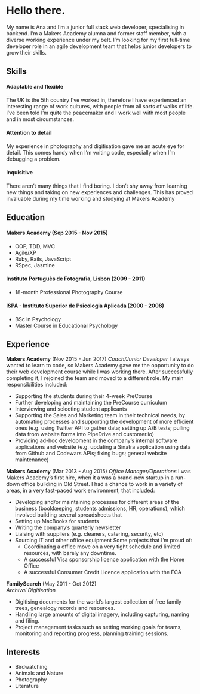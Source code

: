 # Hello there.

My name is Ana and I’m a junior full stack web developer, specialising in backend. I’m a Makers Academy alumna and former staff member, with a diverse working experience under my belt.
I’m looking for my first full-time developer role in an agile development team that helps junior developers to grow their skills.

## Skills

#### Adaptable and flexible

The UK is the 5th country I’ve worked in, therefore I have experienced an interesting range of work cultures, with people from all sorts of walks of life. I’ve been told I’m quite the peacemaker and I work well with most people and in most circumstances.

#### Attention to detail

My experience in photography and digitisation gave me an acute eye for detail. This comes handy when I’m writing code, especially when I’m debugging a problem.

#### Inquisitive

There aren’t many things that I find boring. I don’t shy away from learning new things and taking on new experiences and challenges. This has proved invaluable during my time working and studying at Makers Academy

## Education

#### Makers Academy (Sep 2015 - Nov 2015)

- OOP, TDD, MVC
- Agile/XP
- Ruby, Rails, JavaScript
- RSpec, Jasmine

#### Instituto Português de Fotografia, Lisbon (2009 - 2011)
- 18-month Professional Photography Course


#### ISPA - Instituto Superior de Psicologia Aplicada (2000 - 2008)

- BSc in Psychology
- Master Course in Educational Psychology


## Experience

**Makers Academy** (Nov 2015 - Jun 2017)
*Coach/Junior Developer*
I always wanted to learn to code, so Makers Academy gave me the opportunity to do their web development course while I was working there. After successfully completing it, I rejoined the team and moved to a different role. My main responsibilities included:
- Supporting the students during their 4-week PreCourse
- Further developing and maintaining the PreCourse curriculum
- Interviewing and selecting student applicants
- Supporting the Sales and Marketing team in their technical needs, by automating processes and supporting the development of more efficient ones (e.g. using Twitter API to gather data; setting up A/B tests; pulling data from website forms into PipeDrive and customer.io)
- Providing ad-hoc development in the company’s internal software applications and website (e.g. updating a Sinatra application using data from Github and Codewars APIs; fixing bugs; general website maintenance)

**Makers Academy** (Mar 2013 - Aug 2015)
*Office Manager/Operations*
I was Makers Academy’s first hire, when it a was a brand-new startup in a run-down office building in Old Street. I had a chance to work in a variety of areas, in a very fast-paced work environment, that included:
- Developing and/or maintaining processes for different areas of the business (bookkeeping, students admissions, HR, operations), which involved building several spreadsheets that
- Setting up MacBooks for students
- Writing the company’s quarterly newsletter
- Liaising with suppliers (e.g. cleaners, catering, security, etc)
- Sourcing IT and other office equipment
Some projects that I’m proud of:
  - Coordinating a office move on a very tight schedule and limited resources, with barely any downtime.
  - A successful Visa sponsorship licence application with the Home Office
  - A successful Consumer Credit Licence application with the FCA

**FamilySearch** (May 2011 - Oct 2012)    
*Archival Digitisation*  
- Digitising documents for the world’s largest collection of free family trees, genealogy records and resources.
- Handling large amounts of digital imagery, including capturing, naming and filing.
- Project management tasks such as setting working goals for teams, monitoring and reporting progress, planning training sessions.

## Interests
- Birdwatching
- Animals and Nature
- Photography
- Literature
